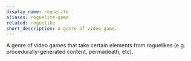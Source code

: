 ```yaml
---
display_name: roguelite
aliases: roguelite-game
related: roguelike
short_description: A genre of video game.
---
```

A genre of video games that take certain elements from roguelikes (e.g. procedurally-generated content, permadeath, etc).